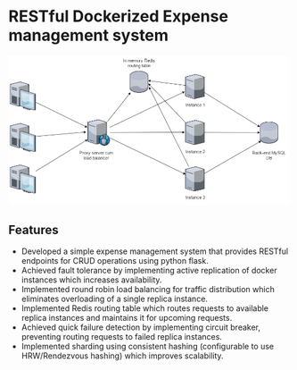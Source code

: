 # RESTful Dockerized Expense management system

![Architecture](/Documents/Architecture.png?raw=true "Architecture")

## Features
-	Developed a simple expense management system that provides RESTful endpoints for CRUD operations using python flask.
-	Achieved fault tolerance by implementing active replication of docker instances which increases availability.
-	Implemented round robin load balancing for traffic distribution which eliminates overloading of a single replica instance.
-	Implemented Redis routing table which routes requests to available replica instances and maintains it for upcoming requests.
-	Achieved quick failure detection by implementing circuit breaker, preventing routing requests to failed replica instances.
-	Implemented sharding using consistent hashing (configurable to use HRW/Rendezvous hashing) which improves scalability. 
